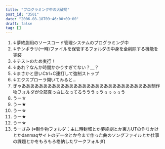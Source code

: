 ```yaml
---
title: "プログラミング中の大破局"
post_id: "3501"
date: "2006-08-18T09:46:00+09:00"
draft: false
tag: []
---
```



1. ↓夢終劇用のソースコード管理システムのプログラミング中
  2. ↓テンポラリ(一時)ファイルを保管するフォルダの中身を全削除する機能を実装
  3. ↓テストのため実行！
  4. ↓あれ？なんか時間かかりすぎてない？＿？
  5. ↓まさかと思いCtrl+C連打して強制ストップ
  6. ↓エクスプローラ開いてみると…
  7. ぎゃああああああああああああああああああああああああああああああ制作物フォルダが全部真っ白になってるうううぅうぅぅぅぅう
  8. うー☆
  9. うー★
  10. うー☆
  11. うー★
  12. うー☆
  13. うーさみ
(※制作物フォルダ：主に時封城とか夢終劇とか東方UTの作りかけとかdanmaqサイトのデータとか今まで作った曲のソングファイルとか仕事の課題とかをもろもろ格納したワークフォルダ)

